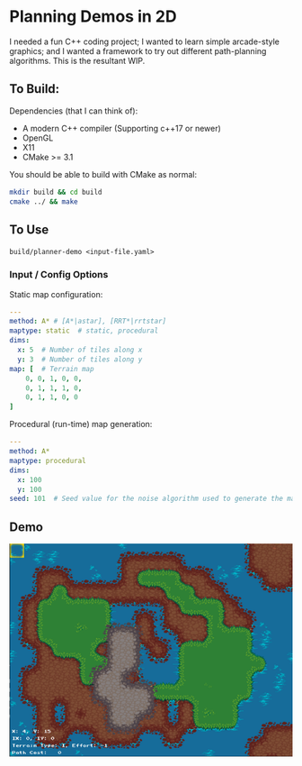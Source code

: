 # Planning Demos in 2D

I needed a fun C++ coding project; I wanted to learn simple arcade-style graphics; and I wanted a framework to try out different path-planning algorithms.  This is the resultant WIP.

## To Build:

Dependencies (that I can think of):
- A modern C++ compiler (Supporting c++17 or newer)
- OpenGL
- X11
- CMake >= 3.1

You should be able to build with CMake as normal:
```bash
mkdir build && cd build
cmake ../ && make
```

## To Use

```build/planner-demo <input-file.yaml>```

### Input / Config Options
Static map configuration:
```yaml
---
method: A* # [A*|astar], [RRT*|rrtstar]
maptype: static  # static, procedural
dims:
  x: 5  # Number of tiles along x
  y: 3  # Number of tiles along y
map: [  # Terrain map
    0, 0, 1, 0, 0,
    0, 1, 1, 1, 0,
    0, 1, 1, 0, 0
]    
```

Procedural (run-time) map generation:
```yaml
---
method: A*
maptype: procedural
dims:
  x: 100
  y: 100
seed: 101  # Seed value for the noise algorithm used to generate the map
```

## Demo
![](resources/initial-demo.gif)